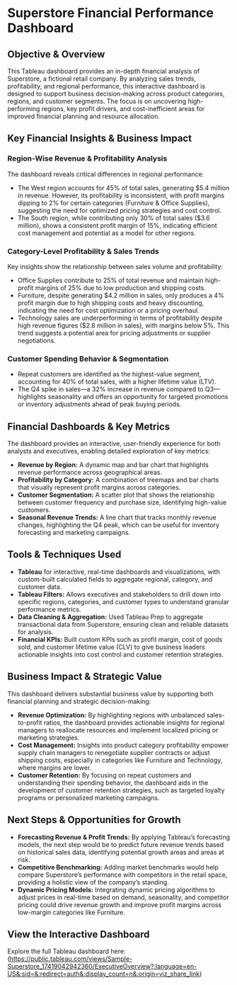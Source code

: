 # Superstore Financial Performance Dashboard  

## Objective & Overview  
This Tableau dashboard provides an in-depth financial analysis of Superstore, a fictional retail company. By analyzing sales trends, profitability, and regional performance, this interactive dashboard is designed to support business decision-making across product categories, regions, and customer segments. The focus is on uncovering high-performing regions, key profit drivers, and cost-inefficient areas for improved financial planning and resource allocation.  

## Key Financial Insights & Business Impact  

### Region-Wise Revenue & Profitability Analysis  
The dashboard reveals critical differences in regional performance:  

- The West region accounts for 45% of total sales, generating $5.4 million in revenue. However, its profitability is inconsistent, with profit margins dipping to 2% for certain categories (Furniture & Office Supplies), suggesting the need for optimized pricing strategies and cost control.  
- The South region, while contributing only 30% of total sales ($3.6 million), shows a consistent profit margin of 15%, indicating efficient cost management and potential as a model for other regions.  

### Category-Level Profitability & Sales Trends  
Key insights show the relationship between sales volume and profitability:  

- Office Supplies contribute to 25% of total revenue and maintain high-profit margins of 25% due to low production and shipping costs.  
- Furniture, despite generating $4.2 million in sales, only produces a 4% profit margin due to high shipping costs and heavy discounting, indicating the need for cost optimization or a pricing overhaul.  
- Technology sales are underperforming in terms of profitability despite high revenue figures ($2.8 million in sales), with margins below 5%. This trend suggests a potential area for pricing adjustments or supplier negotiations.  

### Customer Spending Behavior & Segmentation  
- Repeat customers are identified as the highest-value segment, accounting for 40% of total sales, with a higher lifetime value (LTV).  
- The Q4 spike in sales—a 32% increase in revenue compared to Q3—highlights seasonality and offers an opportunity for targeted promotions or inventory adjustments ahead of peak buying periods.  

## Financial Dashboards & Key Metrics  
The dashboard provides an interactive, user-friendly experience for both analysts and executives, enabling detailed exploration of key metrics:  

- **Revenue by Region:** A dynamic map and bar chart that highlights revenue performance across geographical areas.  
- **Profitability by Category:** A combination of treemaps and bar charts that visually represent profit margins across categories.  
- **Customer Segmentation:** A scatter plot that shows the relationship between customer frequency and purchase size, identifying high-value customers.  
- **Seasonal Revenue Trends:** A line chart that tracks monthly revenue changes, highlighting the Q4 peak, which can be useful for inventory forecasting and marketing campaigns.  

## Tools & Techniques Used  
- **Tableau** for interactive, real-time dashboards and visualizations, with custom-built calculated fields to aggregate regional, category, and customer data.  
- **Tableau Filters:** Allows executives and stakeholders to drill down into specific regions, categories, and customer types to understand granular performance metrics.  
- **Data Cleaning & Aggregation:** Used Tableau Prep to aggregate transactional data from Superstore, ensuring clean and reliable datasets for analysis.  
- **Financial KPIs:** Built custom KPIs such as profit margin, cost of goods sold, and customer lifetime value (CLV) to give business leaders actionable insights into cost control and customer retention strategies.  

## Business Impact & Strategic Value  
This dashboard delivers substantial business value by supporting both financial planning and strategic decision-making:  

- **Revenue Optimization:** By highlighting regions with unbalanced sales-to-profit ratios, the dashboard provides actionable insights for regional managers to reallocate resources and implement localized pricing or marketing strategies.  
- **Cost Management:** Insights into product category profitability empower supply chain managers to renegotiate supplier contracts or adjust shipping costs, especially in categories like Furniture and Technology, where margins are lower.  
- **Customer Retention:** By focusing on repeat customers and understanding their spending behavior, the dashboard aids in the development of customer retention strategies, such as targeted loyalty programs or personalized marketing campaigns.  

## Next Steps & Opportunities for Growth  
- **Forecasting Revenue & Profit Trends:** By applying Tableau’s forecasting models, the next step would be to predict future revenue trends based on historical sales data, identifying potential growth areas and areas at risk.  
- **Competitive Benchmarking:** Adding market benchmarks would help compare Superstore’s performance with competitors in the retail space, providing a holistic view of the company’s standing.  
- **Dynamic Pricing Models:** Integrating dynamic pricing algorithms to adjust prices in real-time based on demand, seasonality, and competitor pricing could drive revenue growth and improve profit margins across low-margin categories like Furniture.  

## View the Interactive Dashboard  
Explore the full Tableau dashboard here:(https://public.tableau.com/views/Sample-Superstore_17419042942360/ExecutiveOverview?:language=en-US&:sid=&:redirect=auth&:display_count=n&:origin=viz_share_link) 
